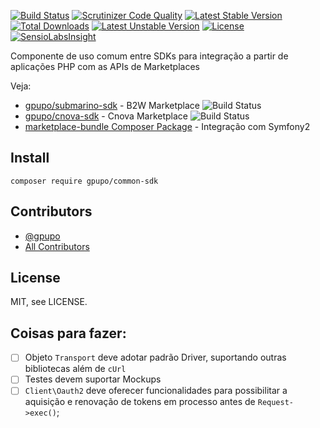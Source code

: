 [![Build Status](https://secure.travis-ci.org/gpupo/common-sdk.png?branch=master)](http://travis-ci.org/gpupo/common-sdk)
[![Scrutinizer Code Quality](https://scrutinizer-ci.com/g/gpupo/common-sdk/badges/quality-score.png?b=master)](https://scrutinizer-ci.com/g/gpupo/common-sdk/?branch=master)
[![Latest Stable Version](https://poser.pugx.org/gpupo/common-sdk/v/stable.svg)](https://packagist.org/packages/gpupo/common-sdk) [![Total Downloads](https://poser.pugx.org/gpupo/common-sdk/downloads.svg)](https://packagist.org/packages/gpupo/common-sdk) [![Latest Unstable Version](https://poser.pugx.org/gpupo/common-sdk/v/unstable.svg)](https://packagist.org/packages/gpupo/common-sdk) [![License](https://poser.pugx.org/gpupo/common-sdk/license.svg)](https://packagist.org/packages/gpupo/common-sdk)
[![SensioLabsInsight](https://insight.sensiolabs.com/projects/97bf5441-1b04-4f1d-a946-c547c61a90f0/small.png)](https://insight.sensiolabs.com/projects/97bf5441-1b04-4f1d-a946-c547c61a90f0)

Componente de uso comum entre SDKs para integração a partir de aplicações PHP com as APIs de Marketplaces

Veja:

* [gpupo/submarino-sdk](https://github.com/gpupo/submarino-sdk)  - B2W Marketplace ![Build Status](https://secure.travis-ci.org/gpupo/submarino-sdk.png?branch=master)
* [gpupo/cnova-sdk](https://github.com/gpupo/cnova-sdk)  - Cnova Marketplace ![Build Status](https://secure.travis-ci.org/gpupo/cnova-sdk.png?branch=master)
* [marketplace-bundle Composer Package](https://packagist.org/packages/gpupo/marketplace-bundle) - Integração com Symfony2

## Install

    composer require gpupo/common-sdk

## Contributors

- [@gpupo](https://github.com/gpupo)
- [All Contributors](https://github.com/gpupo/common/contributors)

## License

MIT, see LICENSE.

## Coisas para fazer:

- [ ] Objeto ``Transport`` deve adotar padrão Driver, suportando outras bibliotecas além de ``cUrl``
- [ ] Testes devem suportar Mockups
- [ ] ``Client\Oauth2`` deve oferecer funcionalidades para possibilitar a aquisição e renovação de tokens em processo antes de ``Request->exec()``;
